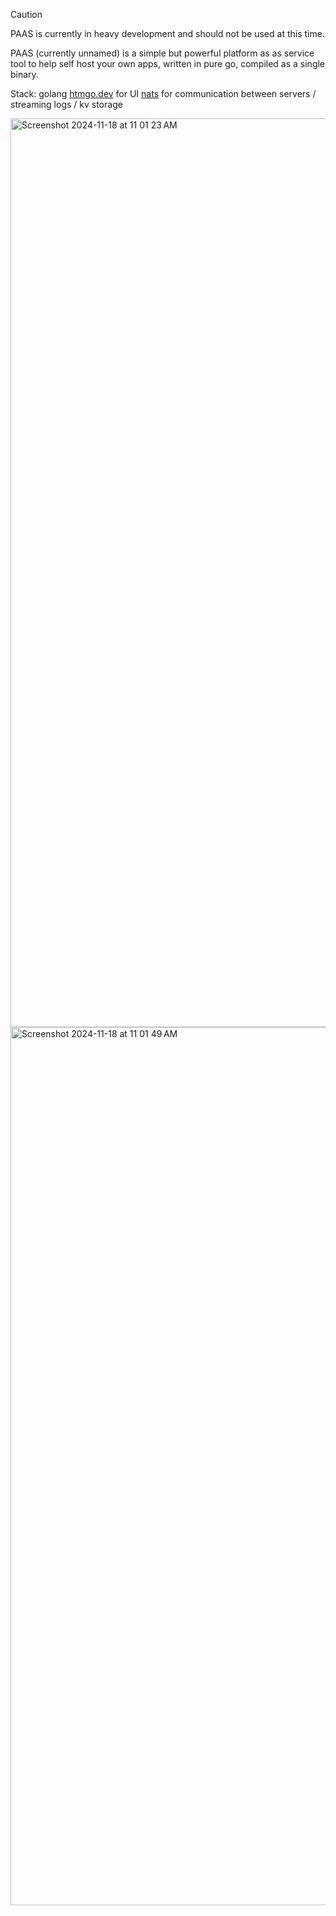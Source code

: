 > [!CAUTION]
> PAAS is currently in heavy development and should not be used at this time.

PAAS (currently unnamed) is a simple but powerful platform as as service tool to help self host your own apps, written in pure go, compiled as a single binary.

Stack:
golang
[htmgo.dev](https://htmgo.dev) for UI
[nats](http://nats.io) for communication between servers / streaming logs / kv storage

<img width="1454" alt="Screenshot 2024-11-18 at 11 01 23 AM" src="https://github.com/user-attachments/assets/14a7847e-3918-42e2-b3eb-12d773ac9f69">

<img width="1405" alt="Screenshot 2024-11-18 at 11 01 49 AM" src="https://github.com/user-attachments/assets/5173de4a-71b8-4026-96c9-59bfe81b6d82">
